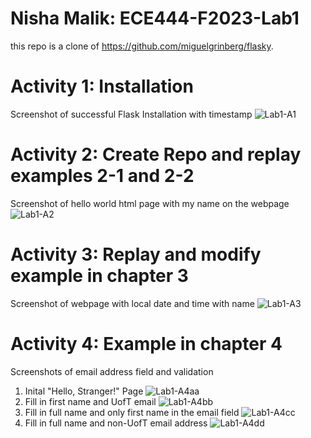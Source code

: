# Nisha Malik: ECE444-F2023-Lab1
this repo is a clone of https://github.com/miguelgrinberg/flasky.

# Activity 1: Installation
Screenshot of successful Flask Installation with timestamp
![Lab1-A1](https://github.com/niishaaa/ECE444-F2023-Lab1/assets/98194794/bc234d5a-b124-4930-93d9-c5165b42c7dc)

# Activity 2: Create Repo and replay examples 2-1 and 2-2
Screenshot of hello world html page with my name on the webpage
![Lab1-A2](https://github.com/niishaaa/ECE444-F2023-Lab1/assets/98194794/bba689b2-4a13-493a-a5b5-910bc7df7f3c)

# Activity 3: Replay and modify example in chapter 3
Screenshot of webpage with local date and time with name
![Lab1-A3](https://github.com/niishaaa/ECE444-F2023-Lab1/assets/98194794/ed8b21bb-9093-4b5c-bb75-f3fe20f1d209)

# Activity 4: Example in chapter 4
Screenshots of email address field and validation 

1. Inital "Hello, Stranger!" Page
![Lab1-A4aa](https://github.com/niishaaa/ECE444-F2023-Lab1/assets/98194794/e64da92d-49f4-4ae2-9b29-d6276462459f)
2. Fill in first name and UofT email
![Lab1-A4bb](https://github.com/niishaaa/ECE444-F2023-Lab1/assets/98194794/1bb2dd10-40e3-421f-a3b6-84ddde70aef7)
3. Fill in full name and only first name in the email field
![Lab1-A4cc](https://github.com/niishaaa/ECE444-F2023-Lab1/assets/98194794/1adf729c-af18-45bf-8ed4-c78612a482ab)
4. Fill in full name and non-UofT email address
![Lab1-A4dd](https://github.com/niishaaa/ECE444-F2023-Lab1/assets/98194794/5e094ba1-9230-454b-bb23-0ab7c730dace)
